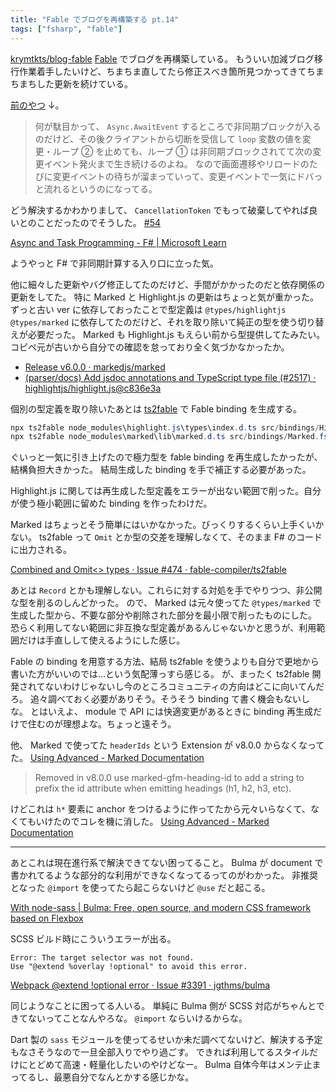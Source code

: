 ```yaml
---
title: "Fable でブログを再構築する pt.14"
tags: ["fsharp", "fable"]
---
```


[krymtkts/blog-fable](https://github.com/krymtkts/blog-fable) [Fable](https://fable.io/) でブログを再構築している。
もういい加減ブログ移行作業着手したいけど、ちまちま直してたら修正スべき箇所見つかってきてちまちまちした更新を続けている。

[前のやつ](/posts/2023-09-17-rebuild-blog-with-fable-pt13.html) ↓。

> 何が駄目かって、 `Async.AwaitEvent` するところで非同期ブロックが入るのだけど、その後クライアントから切断を受信して `loop` 変数の値を変更・ループ ② を止めても、ループ ① は非同期ブロックされてて次の変更イベント発火まで生き続けるのよね。
> なので画面遷移やリロードのたびに変更イベントの待ちが溜まっていって、変更イベントで一気にドバっと流れるというのになってる。

どう解決するかわかりまして、 `CancellationToken` でもって破棄してやれば良いとのことだったのでそうした。 [#54](https://github.com/krymtkts/blog-fable/pull/54)

[Async and Task Programming - F# | Microsoft Learn](https://learn.microsoft.com/en-us/dotnet/fsharp/tutorials/async#asyncstart)

ようやっと F# で非同期計算する入り口に立った気。

他に細々した更新やバグ修正してたのだけど、手間がかかったのだと依存関係の更新をしてた。
特に Marked と Highlight.js の更新はちょっと気が重かった。
ずっと古い ver に依存しておったことで型定義は `@types/highlightjs` `@types/marked` に依存してたのだけど、それを取り除いて純正の型を使う切り替えが必要だった。 Marked も Highlight.js もえらい前から型提供してたみたい。
コピペ元が古いから自分での確認を怠っており全く気づかなかったか。

- [Release v6.0.0 · markedjs/marked](https://github.com/markedjs/marked/releases/tag/v6.0.0)
- [(parser/docs) Add jsdoc annotations and TypeScript type file (#2517) · highlightjs/highlight.js@c836e3a](https://github.com/highlightjs/highlight.js/commit/c836e3aae667ce8c8f7b28534a25d280587f7d3f)

個別の型定義を取り除いたあとは [ts2fable](https://github.com/fable-compiler/ts2fable) で Fable binding を生成する。

```powershell
npx ts2fable node_modules\highlight.js\types\index.d.ts src/bindings/HighlightJs.fs
npx ts2fable node_modules\marked\lib\marked.d.ts src/bindings/Marked.fs
```

ぐいっと一気に引き上げたので極力型を fable binding を再生成したかったが、結構負担大きかった。
結局生成した binding を手で補正する必要があった。

Highlight.js に関しては再生成した型定義をエラーが出ない範囲で削った。自分が使う極小範囲に留めた binding を作ったわけだ。

Marked はちょっとそう簡単にはいかなかった。びっくりするくらい上手くいかない。
ts2fable って `Omit` とか型の交差を理解しなくて、そのまま F# のコードに出力される。

[Combined and Omit<> types · Issue #474 · fable-compiler/ts2fable](https://github.com/fable-compiler/ts2fable/issues/474)

あとは `Record` とかも理解しない。これらに対する対処を手でやりつつ、非公開な型を削るのしんどかった。
ので、 Marked は元々使ってた `@types/marked` で生成した型から、不要な部分や削除された部分を最小限で削ったものにした。
恐らく利用してない範囲に非互換な型定義があるんじゃないかと思うが、利用範囲だけは手直しして使えるようにした感じ。

Fable の binding を用意する方法、結局 ts2fable を使うよりも自分で更地から書いた方がいいのでは...という気配薄っすら感じる。
が、まったく ts2fable 開発されてないわけじゃないし今のところコミュニティの方向はどこに向いてんだろ。
追々調べておく必要がありそう。そうそう binding て書く機会もないしな。
とはいえよ、 module で API には快適変更があるときに binding 再生成だけで住むのが理想よな。ちょっと遠そう。

他、 Marked で使ってた `headerIds` という Extension が v8.0.0 からなくなってた。 [Using Advanced - Marked Documentation](https://marked.js.org/using_advanced)

> Removed in v8.0.0 use marked-gfm-heading-id to add a string to prefix the id attribute when emitting headings (h1, h2, h3, etc).

けどこれは `h*` 要素に anchor をつけるように作ってたから元々いらなくて、なくてもいけたのでコレを機に消した。
[Using Advanced - Marked Documentation](https://marked.js.org/using_advanced)

---

あとこれは現在進行系で解決できてない困ってること。
Bulma が document で書かれてるような部分的な利用ができなくなってるってのがわかった。
非推奨となった `@import` を使ってたら起こらないけど `@use` だと起こる。

[With node-sass | Bulma: Free, open source, and modern CSS framework based on Flexbox](https://bulma.io/documentation/customize/with-node-sass/)

SCSS ビルド時にこういうエラーが出る。

```plaintext
Error: The target selector was not found.
Use "@extend %overlay !optional" to avoid this error.
```

[Webpack @extend !optional error · Issue #3391 · jgthms/bulma](https://github.com/jgthms/bulma/issues/3391)

同じようなことに困ってる人いる。
単純に Bulma 側が SCSS 対応がちゃんとできてないってことなんやろな。 `@import` ならいけるからな。

Dart 製の `sass` モジュールを使ってるせいか未だ調べてないけど、解決する予定もなさそうなので一旦全部入りでやり過ごす。
できれば利用してるスタイルだけにとどめて高速・軽量化したいのやけどなー。
Bulma 自体今年はメンテ止まってるし、最悪自分でなんとかする感じかな。
